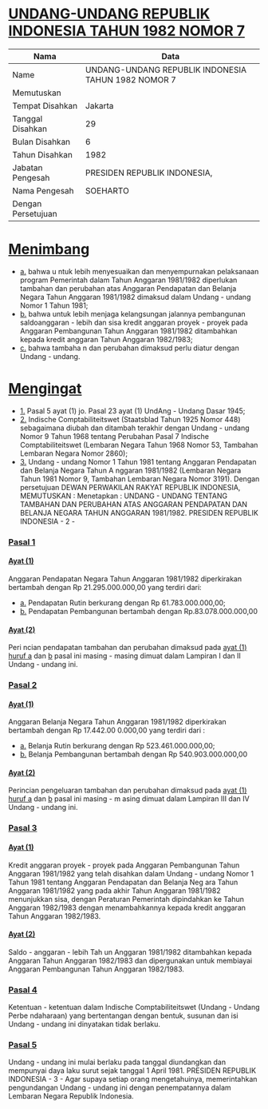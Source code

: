 # [UNDANG-UNDANG REPUBLIK INDONESIA TAHUN 1982 NOMOR 7](http://example.org/legal/document/uu/1982/7)

| Nama | Data |
| ------ | ----- |
|Name|UNDANG-UNDANG REPUBLIK INDONESIA TAHUN 1982 NOMOR 7|
|Memutuskan||
|Tempat Disahkan|Jakarta|
|Tanggal Disahkan|29|
|Bulan Disahkan|6|
|Tahun Disahkan|1982|
|Jabatan Pengesah|PRESIDEN REPUBLIK INDONESIA,|
|Nama Pengesah|SOEHARTO|
|Dengan Persetujuan||
# [Menimbang](http://example.org/legal/document/uu/1982/7/menimbang)

* [a.](http://example.org/legal/document/uu/1982/7/menimbang/point/a) bahwa u ntuk lebih menyesuaikan dan menyempurnakan pelaksanaan program Pemerintah dalam Tahun Anggaran 1981/1982 diperlukan tambahan dan perubahan atas Anggaran Pendapatan dan Belanja Negara Tahun Anggaran 1981/1982 dimaksud dalam Undang - undang Nomor 1 Tahun 1981;
* [b.](http://example.org/legal/document/uu/1982/7/menimbang/point/b) bahwa untuk lebih menjaga kelangsungan jalannya pembangunan saldoanggaran - lebih dan sisa kredit anggaran proyek - proyek pada Anggaran Pembangunan Tahun Anggaran 1981/1982 ditambahkan kepada kredit anggaran Tahun Anggaran 1982/1983;
* [c.](http://example.org/legal/document/uu/1982/7/menimbang/point/c) bahwa tambaha n dan perubahan dimaksud perlu diatur dengan Undang - undang.
# [Mengingat](http://example.org/legal/document/uu/1982/7/mengingat)

* [1.](http://example.org/legal/document/uu/1982/7/mengingat/point/0001) Pasal 5 ayat (1) jo. Pasal 23 ayat (1) UndAng - Undang Dasar 1945;
* [2.](http://example.org/legal/document/uu/1982/7/mengingat/point/0002) Indische Comptabiliteitswet (Staatsblad Tahun 1925 Nomor 448) sebagaimana diubah dan ditambah terakhir dengan Undang - undang Nomor 9 Tahun 1968 tentang Perubahan Pasal 7 Indische Comptabiliteitswet (Lembaran Negara Tahun 1968 Nomor 53, Tambahan Lembaran Negara Nomor 2860);
* [3.](http://example.org/legal/document/uu/1982/7/mengingat/point/0003) Undang - undang Nomor 1 Tahun 1981 tentang Anggaran Pendapatan dan Belanja Negara Tahun A nggaran 1981/1982 (Lembaran Negara Tahun 1981 Nomor 9, Tambahan Lembaran Negara Nomor 3191). Dengan persetujuan DEWAN PERWAKILAN RAKYAT REPUBLIK INDONESIA, MEMUTUSKAN : Menetapkan : UNDANG - UNDANG TENTANG TAMBAHAN DAN PERUBAHAN ATAS ANGGARAN PENDAPATAN DAN BELANJA NEGARA TAHUN ANGGARAN 1981/1982. PRESIDEN REPUBLIK INDONESIA - 2 -

### [Pasal 1](http://example.org/legal/document/uu/1982/7/pasal/0001)

#### [Ayat (1)](http://example.org/legal/document/uu/1982/7/pasal/0001/version/19820629/ayat/0001)
Anggaran Pendapatan Negara Tahun Anggaran 1981/1982 diperkirakan bertambah dengan Rp 21.295.000.000,00 yang terdiri dari:
* [a.](http://example.org/legal/document/uu/1982/7/pasal/0001/version/19820629/ayat/0001/point/a) Pendapatan Rutin berkurang dengan Rp 61.783.000.000,00;
* [b.](http://example.org/legal/document/uu/1982/7/pasal/0001/version/19820629/ayat/0001/point/b) Pendapatan Pembangunan bertambah dengan Rp.83.078.000.000,00

#### [Ayat (2)](http://example.org/legal/document/uu/1982/7/pasal/0001/version/19820629/ayat/0002)
Peri ncian pendapatan tambahan dan perubahan dimaksud pada [ayat (1)](http://example.org/legal/document/uu/1982/7/pasal/0001/version/19820629/ayat/0001) [huruf a](http://example.org/legal/document/uu/1982/7/pasal/0001/version/19820629/point/a) dan [b](http://example.org/legal/document/uu/1982/7/pasal/0001/version/19820629/ayat/0001/point/b) pasal ini masing - masing dimuat dalam Lampiran I dan II Undang - undang ini.


### [Pasal 2](http://example.org/legal/document/uu/1982/7/pasal/0002)

#### [Ayat (1)](http://example.org/legal/document/uu/1982/7/pasal/0002/version/19820629/ayat/0001)
Anggaran Belanja Negara Tahun Anggaran 1981/1982 diperkirakan bertambah dengan Rp 17.442.00 0.000,00 yang terdiri dari :
* [a.](http://example.org/legal/document/uu/1982/7/pasal/0002/version/19820629/ayat/0001/point/a) Belanja Rutin berkurang dengan Rp 523.461.000.000,00;
* [b.](http://example.org/legal/document/uu/1982/7/pasal/0002/version/19820629/ayat/0001/point/b) Belanja Pembangunan bertambah dengan Rp 540.903.000.000,00

#### [Ayat (2)](http://example.org/legal/document/uu/1982/7/pasal/0002/version/19820629/ayat/0002)
Perincian pengeluaran tambahan dan perubahan dimaksud pada [ayat (1)](http://example.org/legal/document/uu/1982/7/pasal/0002/version/19820629/ayat/0001) [huruf a](http://example.org/legal/document/uu/1982/7/pasal/0002/version/19820629/point/a) dan [b](http://example.org/legal/document/uu/1982/7/pasal/0002/version/19820629/ayat/0001/point/b) pasal ini masing - m asing dimuat dalam Lampiran III dan IV Undang - undang ini.


### [Pasal 3](http://example.org/legal/document/uu/1982/7/pasal/0003)

#### [Ayat (1)](http://example.org/legal/document/uu/1982/7/pasal/0003/version/19820629/ayat/0001)
Kredit anggaran proyek - proyek pada Anggaran Pembangunan Tahun Anggaran 1981/1982 yang telah disahkan dalam Undang - undang Nomor 1 Tahun 1981 tentang Anggaran Pendapatan dan Belanja Neg ara Tahun Anggaran 1981/1982 yang pada akhir Tahun Anggaran 1981/1982 menunjukkan sisa, dengan Peraturan Pemerintah dipindahkan ke Tahun Anggaran 1982/1983 dengan menambahkannya kepada kredit anggaran Tahun Anggaran 1982/1983.

#### [Ayat (2)](http://example.org/legal/document/uu/1982/7/pasal/0003/version/19820629/ayat/0002)
Saldo - anggaran - lebih Tah un Anggaran 1981/1982 ditambahkan kepada Anggaran Tahun Anggaran 1982/1983 dan dipergunakan untuk membiayai Anggaran Pembangunan Tahun Anggaran 1982/1983.


### [Pasal 4](http://example.org/legal/document/uu/1982/7/pasal/0004)
Ketentuan - ketentuan dalam Indische Comptabiliteitswet (Undang - Undang Perbe ndaharaan) yang bertentangan dengan bentuk, susunan dan isi Undang - undang ini dinyatakan tidak berlaku.


### [Pasal 5](http://example.org/legal/document/uu/1982/7/pasal/0005)
Undang - undang ini mulai berlaku pada tanggal diundangkan dan mempunyai daya laku surut sejak tanggal 1 April 1981. PRESIDEN REPUBLIK INDONESIA - 3 - Agar supaya setiap orang mengetahuinya, memerintahkan pengundangan Undang - undang ini dengan penempatannya dalam Lembaran Negara Republik Indonesia.
